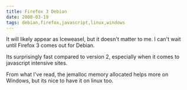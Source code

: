 ```yaml
---
title: Firefox 3 Debian 
date: 2008-03-19
tags: debian,firefox,javascript,linux,windows
---
```

It will likely appear as Iceweasel, but it doesn't matter to me. I can't wait until Firefox 3 comes out for Debian.

Its surprisingly fast compared to version 2, especially when it comes to javascript intensive sites.

From what I've read, the jemalloc memory allocated helps more on Windows, but its nice to have it on linux too.


